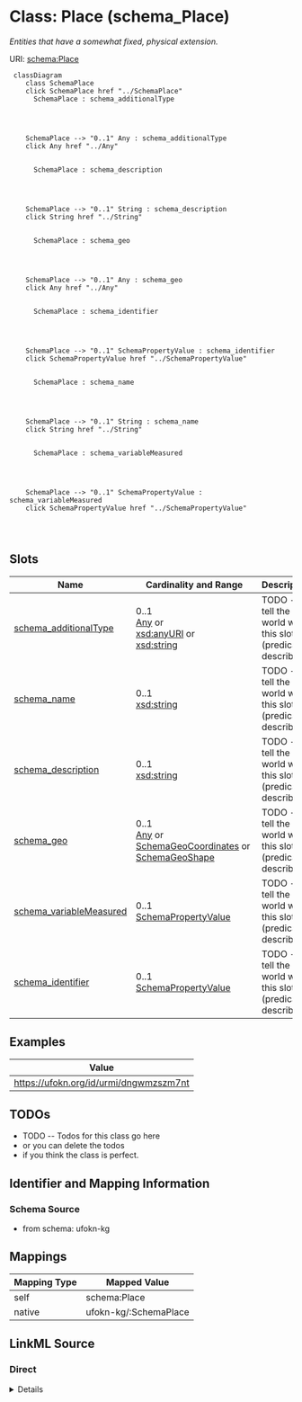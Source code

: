 

# Class: Place (schema_Place)


_Entities that have a somewhat fixed, physical extension._





URI: [schema:Place](https://schema.org/Place)






```mermaid
 classDiagram
    class SchemaPlace
    click SchemaPlace href "../SchemaPlace"
      SchemaPlace : schema_additionalType
        
          
    
    
    SchemaPlace --> "0..1" Any : schema_additionalType
    click Any href "../Any"

        
      SchemaPlace : schema_description
        
          
    
    
    SchemaPlace --> "0..1" String : schema_description
    click String href "../String"

        
      SchemaPlace : schema_geo
        
          
    
    
    SchemaPlace --> "0..1" Any : schema_geo
    click Any href "../Any"

        
      SchemaPlace : schema_identifier
        
          
    
    
    SchemaPlace --> "0..1" SchemaPropertyValue : schema_identifier
    click SchemaPropertyValue href "../SchemaPropertyValue"

        
      SchemaPlace : schema_name
        
          
    
    
    SchemaPlace --> "0..1" String : schema_name
    click String href "../String"

        
      SchemaPlace : schema_variableMeasured
        
          
    
    
    SchemaPlace --> "0..1" SchemaPropertyValue : schema_variableMeasured
    click SchemaPropertyValue href "../SchemaPropertyValue"

        
      
```




<!-- no inheritance hierarchy -->


## Slots

| Name | Cardinality and Range | Description | Inheritance |
| ---  | --- | --- | --- |
| [schema_additionalType](../slots/schema_additionalType.md) | 0..1 <br/> [Any](../classes/Any.md)&nbsp;or&nbsp;<br />[xsd:anyURI](http://www.w3.org/2001/XMLSchema#anyURI)&nbsp;or&nbsp;<br />[xsd:string](http://www.w3.org/2001/XMLSchema#string) | TODO -- tell the world what this slot (predicate) describes | direct |
| [schema_name](../slots/schema_name.md) | 0..1 <br/> [xsd:string](http://www.w3.org/2001/XMLSchema#string) | TODO -- tell the world what this slot (predicate) describes | direct |
| [schema_description](../slots/schema_description.md) | 0..1 <br/> [xsd:string](http://www.w3.org/2001/XMLSchema#string) | TODO -- tell the world what this slot (predicate) describes | direct |
| [schema_geo](../slots/schema_geo.md) | 0..1 <br/> [Any](../classes/Any.md)&nbsp;or&nbsp;<br />[SchemaGeoCoordinates](../classes/SchemaGeoCoordinates.md)&nbsp;or&nbsp;<br />[SchemaGeoShape](../classes/SchemaGeoShape.md) | TODO -- tell the world what this slot (predicate) describes | direct |
| [schema_variableMeasured](../slots/schema_variableMeasured.md) | 0..1 <br/> [SchemaPropertyValue](../classes/SchemaPropertyValue.md) | TODO -- tell the world what this slot (predicate) describes | direct |
| [schema_identifier](../slots/schema_identifier.md) | 0..1 <br/> [SchemaPropertyValue](../classes/SchemaPropertyValue.md) | TODO -- tell the world what this slot (predicate) describes | direct |










## Examples

| Value |
| --- |
| https://ufokn.org/id/urmi/dngwmzszm7nt |

## TODOs

* TODO -- Todos for this class go here
* or you can delete the todos
* if you think the class is perfect.

## Identifier and Mapping Information







### Schema Source


* from schema: ufokn-kg




## Mappings

| Mapping Type | Mapped Value |
| ---  | ---  |
| self | schema:Place |
| native | ufokn-kg/:SchemaPlace |







## LinkML Source

<!-- TODO: investigate https://stackoverflow.com/questions/37606292/how-to-create-tabbed-code-blocks-in-mkdocs-or-sphinx -->

### Direct

<details>
```yaml
name: schema_Place
description: Entities that have a somewhat fixed, physical extension.
title: Place
todos:
- TODO -- Todos for this class go here
- or you can delete the todos
- if you think the class is perfect.
notes:
- Class with 5839329 occurences.
examples:
- value: https://ufokn.org/id/urmi/dngwmzszm7nt
from_schema: ufokn-kg
slots:
- schema_additionalType
- schema_name
- schema_description
- schema_geo
- schema_variableMeasured
- schema_identifier
class_uri: schema:Place

```
</details>

### Induced

<details>
```yaml
name: schema_Place
description: Entities that have a somewhat fixed, physical extension.
title: Place
todos:
- TODO -- Todos for this class go here
- or you can delete the todos
- if you think the class is perfect.
notes:
- Class with 5839329 occurences.
examples:
- value: https://ufokn.org/id/urmi/dngwmzszm7nt
from_schema: ufokn-kg
attributes:
  schema_additionalType:
    name: schema_additionalType
    description: TODO -- tell the world what this slot (predicate) describes.
    todos:
    - TODO -- Todos for this slot go here
    - or you can delete the todos
    - if you think the class is perfect.
    comments:
    - 11717916 occurrences with subject type schema_PropertyValue and object type
      uri.
    - 5839332 occurrences with subject type schema_Place and object type string.
    examples:
    - value: _:1000004ffdfdf77e2c97998ea1e8da86 schema:additionalType https://stko-kwg.geog.ucsb.edu/lod/ontology#S2Cell
    - value: https://ufokn.org/id/urmi/dngwmzszm7nt schema:additionalType building
    from_schema: ufokn-kg
    rank: 1000
    slot_uri: schema:additionalType
    alias: schema_additionalType
    owner: schema_Place
    domain_of:
    - schema_Place
    - schema_PropertyValue
    range: Any
    any_of:
    - range: uri
    - range: string
  schema_name:
    name: schema_name
    description: TODO -- tell the world what this slot (predicate) describes.
    todos:
    - TODO -- Todos for this slot go here
    - or you can delete the todos
    - if you think the class is perfect.
    comments:
    - 41012706 occurrences with subject type schema_PropertyValue and object type
      string.
    - 5839329 occurrences with subject type schema_Place and object type string.
    examples:
    - value: _:1000004ffdfdf77e2c97998ea1e8da86 schema:name s2Level13
    - value: https://ufokn.org/id/urmi/dngwmzszm7nt schema:name dngwmzszm7nt
    from_schema: ufokn-kg
    rank: 1000
    slot_uri: schema:name
    alias: schema_name
    owner: schema_Place
    domain_of:
    - schema_Place
    - schema_PropertyValue
    range: string
  schema_description:
    name: schema_description
    description: TODO -- tell the world what this slot (predicate) describes.
    todos:
    - TODO -- Todos for this slot go here
    - or you can delete the todos
    - if you think the class is perfect.
    comments:
    - 17576874 occurrences with subject type schema_PropertyValue and object type
      string.
    - 5846397 occurrences with subject type schema_Place and object type string.
    examples:
    - value: _:1000004ffdfdf77e2c97998ea1e8da86 schema:description S2 cell at level
        13
    - value: https://ufokn.org/id/urmi/dngwmzszm7nt schema:description osm:leisure:nature_reserve
    from_schema: ufokn-kg
    rank: 1000
    slot_uri: schema:description
    alias: schema_description
    owner: schema_Place
    domain_of:
    - schema_Place
    - schema_PropertyValue
    range: string
  schema_geo:
    name: schema_geo
    description: TODO -- tell the world what this slot (predicate) describes.
    todos:
    - TODO -- Todos for this slot go here
    - or you can delete the todos
    - if you think the class is perfect.
    comments:
    - 5858958 occurrences with subject type schema_Place and object type schema_GeoCoordinates.
    - 5858958 occurrences with subject type schema_Place and object type schema_GeoShape.
    examples:
    - value: https://ufokn.org/id/urmi/dpqwz0m0gs3b schema:geo _:69e22f093bd3d1f9a269c6454084bdb6
    - value: https://ufokn.org/id/urmi/dpqwz0m0gs3b schema:geo _:92276e1da29d02ff87824f50b449812c
    from_schema: ufokn-kg
    rank: 1000
    slot_uri: schema:geo
    alias: schema_geo
    owner: schema_Place
    domain_of:
    - schema_Place
    range: Any
    any_of:
    - range: schema_GeoCoordinates
    - range: schema_GeoShape
  schema_variableMeasured:
    name: schema_variableMeasured
    description: TODO -- tell the world what this slot (predicate) describes.
    todos:
    - TODO -- Todos for this slot go here
    - or you can delete the todos
    - if you think the class is perfect.
    comments:
    - 5858958 occurrences with subject type schema_Place and object type schema_PropertyValue.
    examples:
    - value: https://ufokn.org/id/urmi/dpqwz0m0gs3b schema:variableMeasured _:d9266c6118e03e61ecbbf8ec7af9c9a1
    from_schema: ufokn-kg
    rank: 1000
    slot_uri: schema:variableMeasured
    alias: schema_variableMeasured
    owner: schema_Place
    domain_of:
    - schema_Place
    range: schema_PropertyValue
  schema_identifier:
    name: schema_identifier
    description: TODO -- tell the world what this slot (predicate) describes.
    todos:
    - TODO -- Todos for this slot go here
    - or you can delete the todos
    - if you think the class is perfect.
    comments:
    - 11717916 occurrences with subject type schema_GeoShape and object type schema_PropertyValue.
    - 23435832 occurrences with subject type schema_Place and object type schema_PropertyValue.
    examples:
    - value: _:fffffdc6eb793b0e1c71e11bd8428e09 schema:identifier _:baef8cae5e57645d663395a719965de1
    - value: https://ufokn.org/id/urmi/dpqwz0m0gs3b schema:identifier _:f8339464d8bf079d34587a15afa37865
    from_schema: ufokn-kg
    rank: 1000
    slot_uri: schema:identifier
    alias: schema_identifier
    owner: schema_Place
    domain_of:
    - schema_GeoShape
    - schema_Place
    range: schema_PropertyValue
class_uri: schema:Place

```
</details>